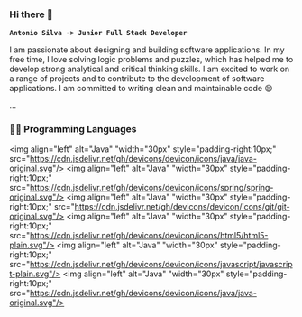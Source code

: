 ### Hi there 👋

**`Antonio Silva -> Junior Full Stack Developer`**

I am passionate about designing and building software applications. In my free time, I love solving logic problems and puzzles, which has helped me to develop strong analytical and critical thinking skills. I am excited to work on a range of projects and to contribute to the development of software applications. I am committed to writing clean and maintainable code 😄

...

### 👨‍💻 Programming Languages

<img align="left" alt="Java" "width="30px" style="padding-right:10px;" src="https://cdn.jsdelivr.net/gh/devicons/devicon/icons/java/java-original.svg"/>
<img align="left" alt="Java" "width="30px" style="padding-right:10px;" src="https://cdn.jsdelivr.net/gh/devicons/devicon/icons/spring/spring-original.svg"/>
<img align="left" alt="Java" "width="30px" style="padding-right:10px;" src="https://cdn.jsdelivr.net/gh/devicons/devicon/icons/git/git-original.svg"/>
<img align="left" alt="Java" "width="30px" style="padding-right:10px;" src="https://cdn.jsdelivr.net/gh/devicons/devicon/icons/html5/html5-plain.svg"/>
<img align="left" alt="Java" "width="30px" style="padding-right:10px;" src="https://cdn.jsdelivr.net/gh/devicons/devicon/icons/javascript/javascript-plain.svg"/>
<img align="left" alt="Java" "width="30px" style="padding-right:10px;" src="https://cdn.jsdelivr.net/gh/devicons/devicon/icons/java/java-original.svg"/>
<br />
